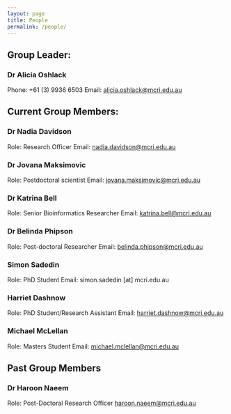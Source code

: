 ```yaml
---
layout: page
title: People
permalink: /people/
---
```


## Group Leader: 

### Dr Alicia Oshlack

Phone: +61 (3) 9936 6503
Email: alicia.oshlack@mcri.edu.au

## Current Group Members: 

### Dr Nadia Davidson
Role: Research Officer
Email: nadia.davidson@mcri.edu.au

### Dr Jovana Maksimovic
Role: Postdoctoral scientist
Email: jovana.maksimovic@mcri.edu.au

### Dr Katrina Bell
Role: Senior Bioinformatics Researcher
Email: katrina.bell@mcri.edu.au

### Dr Belinda Phipson
Role: Post-doctoral Researcher
Email: belinda.phipson@mcri.edu.au

### Simon Sadedin  
Role: PhD Student 
Email: simon.sadedin [at] mcri.edu.au

### Harriet Dashnow
Role: PhD Student/Research Assistant 
Email: harriet.dashnow@mcri.edu.au

### Michael McLellan  
Role: Masters Student 
Email: michael.mclellan@mcri.edu.au

## Past Group Members

### Dr Haroon Naeem  
Role: Post-Doctoral Research Officer haroon.naeem@mcri.edu.au

